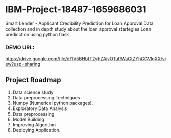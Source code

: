 # IBM-Project-18487-1659686031
Smart Lender - Applicant Credibility Prediction for Loan Approval
Data collection and in depth study about the loan approval startegies
Loan predicction using python flask

### DEMO URL: 
https://drive.google.com/file/d/1V5BHbfT2yhZAjvOTuRWaGtZYhGCVlqXX/view?usp=sharing

## Project Roadmap
1. Data science study 
2. Data preprocessing Techniques
3. Numpy (Numerical python packages).
4. Exploratory Data Analysis
5. Data preprocessing
6. Model Building
7. Improving Algorithm
8. Deploying Application.


